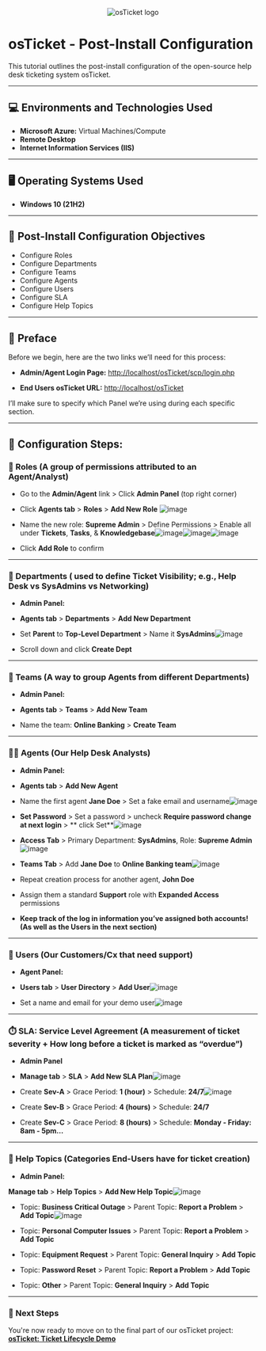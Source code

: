 <p align="center">
<img src="https://i.imgur.com/Clzj7Xs.png" alt="osTicket logo"/>
</p>

<h1>osTicket - Post-Install Configuration</h1>

This tutorial outlines the post-install configuration of the open-source help desk ticketing system osTicket.

---

## 💻 Environments and Technologies Used

- **Microsoft Azure:** Virtual Machines/Compute
- **Remote Desktop**
- **Internet Information Services (IIS)**

---

## 🖥️ Operating Systems Used

- **Windows 10 (21H2)**

---

## 🎯 Post-Install Configuration Objectives

* Configure Roles
* Configure Departments
* Configure Teams
* Configure Agents
* Configure Users
* Configure SLA
* Configure Help Topics

---

## 📂 Preface

Before we begin, here are the two links we’ll need for this process:

- **Admin/Agent Login Page:**
  [http://localhost/osTicket/scp/login.php](http://localhost/osTicket/scp/login.php)

- **End Users osTicket URL:**
  [http://localhost/osTicket](http://localhost/osTicket)

I’ll make sure to specify which Panel we’re using during each specific section.

---

## 🚀 Configuration Steps:


### 🧮 Roles (A group of permissions attributed to an Agent/Analyst)

* Go to the **Admin/Agent** link > Click **Admin Panel** (top right corner)

* Click **Agents tab** > **Roles** > **Add New Role**
![image](https://github.com/user-attachments/assets/f41de2b4-4cc4-41c2-bc04-19da8663e030)

* Name the new role: **Supreme Admin** > Define Permissions > Enable all under **Tickets**, **Tasks**, & **Knowledgebase**![image](https://github.com/user-attachments/assets/d45821cc-f715-4674-a993-c7b93de30677)![image](https://github.com/user-attachments/assets/393d88fa-08e7-45dc-92bd-be818283b273)![image](https://github.com/user-attachments/assets/df544e52-50d3-4d76-9ce7-5843fee3cd7c)

* Click **Add Role** to confirm


---

### 🏢 Departments ( used to define Ticket Visibility; e.g., Help Desk vs SysAdmins vs Networking)

* **Admin Panel:**
  
* **Agents tab** > **Departments** > **Add New Department**
* Set **Parent** to **Top-Level Department** > Name it **SysAdmins**![image](https://github.com/user-attachments/assets/4c793e52-4943-4934-a3fd-5149cd1d253a)
* Scroll down and click **Create Dept**


---

### 👥 Teams (A way to group Agents from different Departments)

* **Admin Panel:**

* **Agents tab** > **Teams** > **Add New Team**
* Name the team: **Online Banking** > **Create Team**


---

### 👩‍💼 Agents (Our Help Desk Analysts)

* **Admin Panel:**

* **Agents tab** > **Add New Agent**

* Name the first agent **Jane Doe** > Set a fake email and username![image](https://github.com/user-attachments/assets/5ca68c93-1a78-4136-bbe9-8f90892e1fdd)

* **Set Password** > Set a password > uncheck **Require password change at next login** > ** click Set**![image](https://github.com/user-attachments/assets/24b9533a-8c11-4fca-b58c-7d5a2b59e443)

* **Access Tab** > Primary Department: **SysAdmins**, Role: **Supreme Admin**![image](https://github.com/user-attachments/assets/cae2c81f-fabe-466f-baf5-321ecb0e3175)

* **Teams Tab** > Add **Jane Doe** to **Online Banking team**![image](https://github.com/user-attachments/assets/a3f5fc77-33e0-4684-a61a-4e1f2ddf7a4e)

* Repeat creation process for another agent, **John Doe**

* Assign them a standard **Support** role with **Expanded Access** permissions
  
* **Keep track of the log in information you’ve assigned both accounts! (As well as the Users in the next section)**


---

### 👤 Users (Our Customers/Cx that need support)

* **Agent Panel:**

* **Users tab** > **User Directory** > **Add User**![image](https://github.com/user-attachments/assets/2b7da8e5-67f3-478c-9f77-0978575e7463)

* Set a name and email for your demo user![image](https://github.com/user-attachments/assets/daef6099-dd3e-40bc-a358-0fd68e8ff272)


---

### ⏱️ SLA: Service Level Agreement (A measurement of ticket severity + How long before a ticket is marked as “overdue”)

* **Admin Panel**

* **Manage tab** > **SLA** > **Add New SLA Plan**![image](https://github.com/user-attachments/assets/59aac491-5368-4118-b601-563f533eff1e)

* Create **Sev-A** > Grace Period: **1 (hour)** > Schedule: **24/7**![image](https://github.com/user-attachments/assets/c2f2b8c8-5b47-4e8a-ad95-14555ad43fe6)

* Create **Sev-B** > Grace Period: **4 (hours)** > Schedule: **24/7**

* Create **Sev-C** > Grace Period: **8 (hours)** > Schedule: **Monday - Friday: 8am - 5pm…**


---

### 📑 Help Topics (Categories End-Users have for ticket creation)

* **Admin Panel:**
  
**Manage tab** > **Help Topics** > **Add New Help Topic**![image](https://github.com/user-attachments/assets/bef58543-64d4-4d1f-8bfc-87dbe56200ba)

* Topic: **Business Critical Outage** > Parent Topic: **Report a Problem** > **Add Topic**![image](https://github.com/user-attachments/assets/f5699f2e-80d0-49af-8bf9-00241df73f65)

* Topic: **Personal Computer Issues** > Parent Topic: **Report a Problem** > **Add Topic**
* Topic: **Equipment Request** > Parent Topic: **General Inquiry** > **Add Topic**
* Topic: **Password Reset** > Parent Topic: **Report a Problem** > **Add Topic**
* Topic: **Other** > Parent Topic: **General Inquiry** > **Add Topic**


---

### 🎯 Next Steps

You're now ready to move on to the final part of our osTicket project: **<a href="https://github.com/00JMB/osTicket-Ticket-Lifecycle-Demo"> osTicket: Ticket Lifecycle Demo**
